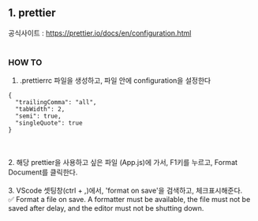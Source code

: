 ## 1. prettier

공식사이트 : https://prettier.io/docs/en/configuration.html
<br/><br/>

### HOW TO

1. .prettierrc 파일을 생성하고, 파일 안에 configuration을 설정한다

```
{
  "trailingComma": "all",
  "tabWidth": 2,
  "semi": true,
  "singleQuote": true
}
```

<br/><br/> 2. 해당 prettier을 사용하고 싶은 파일 (App.js)에 가서, F1키를 누르고, Format Document를 클릭한다.
<br/><br/> 3. VScode 셋팅창(ctrl + ,)에서, 'format on save'을 검색하고, 체크표시해준다. <br>
✅ Format a file on save. A formatter must be available, the file must not be saved after delay, and the editor must not be shutting down.

